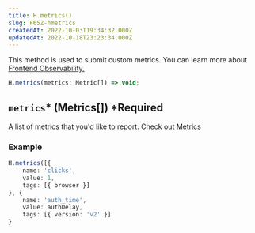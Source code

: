 ```yaml
---
title: H.metrics()
slug: F65Z-hmetrics
createdAt: 2022-10-03T19:34:32.000Z
updatedAt: 2022-10-18T23:23:34.000Z
---
```


This method is used to submit custom metrics. You can learn more about [Frontend Observability.](/product-features/frontend-observability)

```typescript
H.metrics(metrics: Metric[]) => void;
```

## `metrics`* (Metrics\[]) *Required

A list of metrics that you'd like to report. Check out [Metrics](/api/client/h-metrics/metrics)&#x20;

### Example

```typescript
H.metrics([{
	name: 'clicks',
	value: 1,
	tags: [{ browser }]
}, {
	name: 'auth_time',
	value: authDelay,
	tags: [{ version: 'v2' }]
}
```

